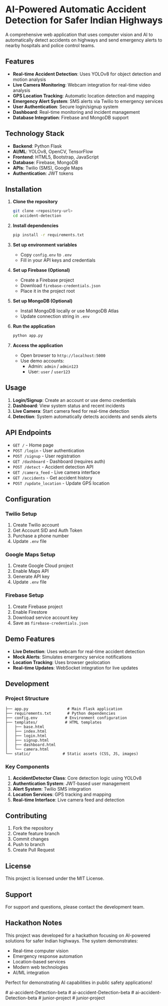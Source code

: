 # AI-Powered Automatic Accident Detection for Safer Indian Highways

A comprehensive web application that uses computer vision and AI to automatically detect accidents on highways and send emergency alerts to nearby hospitals and police control teams.

## Features

- **Real-time Accident Detection**: Uses YOLOv8 for object detection and motion analysis
- **Live Camera Monitoring**: Webcam integration for real-time video analysis
- **GPS Location Tracking**: Automatic location detection and mapping
- **Emergency Alert System**: SMS alerts via Twilio to emergency services
- **User Authentication**: Secure login/signup system
- **Dashboard**: Real-time monitoring and incident management
- **Database Integration**: Firebase and MongoDB support

## Technology Stack

- **Backend**: Python Flask
- **AI/ML**: YOLOv8, OpenCV, TensorFlow
- **Frontend**: HTML5, Bootstrap, JavaScript
- **Database**: Firebase, MongoDB
- **APIs**: Twilio (SMS), Google Maps
- **Authentication**: JWT tokens

## Installation

1. **Clone the repository**
   ```bash
   git clone <repository-url>
   cd accident-detection
   ```

2. **Install dependencies**
   ```bash
   pip install -r requirements.txt
   ```

3. **Set up environment variables**
   - Copy `config.env` to `.env`
   - Fill in your API keys and credentials

4. **Set up Firebase (Optional)**
   - Create a Firebase project
   - Download `firebase-credentials.json`
   - Place it in the project root

5. **Set up MongoDB (Optional)**
   - Install MongoDB locally or use MongoDB Atlas
   - Update connection string in `.env`

6. **Run the application**
   ```bash
   python app.py
   ```

7. **Access the application**
   - Open browser to `http://localhost:5000`
   - Use demo accounts:
     - Admin: `admin` / `admin123`
     - User: `user` / `user123`

## Usage

1. **Login/Signup**: Create an account or use demo credentials
2. **Dashboard**: View system status and recent incidents
3. **Live Camera**: Start camera feed for real-time detection
4. **Detection**: System automatically detects accidents and sends alerts

## API Endpoints

- `GET /` - Home page
- `POST /login` - User authentication
- `POST /signup` - User registration
- `GET /dashboard` - Dashboard (requires auth)
- `POST /detect` - Accident detection API
- `GET /camera_feed` - Live camera interface
- `GET /accidents` - Get accident history
- `POST /update_location` - Update GPS location

## Configuration

### Twilio Setup
1. Create Twilio account
2. Get Account SID and Auth Token
3. Purchase a phone number
4. Update `.env` file

### Google Maps Setup
1. Create Google Cloud project
2. Enable Maps API
3. Generate API key
4. Update `.env` file

### Firebase Setup
1. Create Firebase project
2. Enable Firestore
3. Download service account key
4. Save as `firebase-credentials.json`

## Demo Features

- **Live Detection**: Uses webcam for real-time accident detection
- **Mock Alerts**: Simulates emergency service notifications
- **Location Tracking**: Uses browser geolocation
- **Real-time Updates**: WebSocket integration for live updates

## Development

### Project Structure
```
├── app.py                 # Main Flask application
├── requirements.txt       # Python dependencies
├── config.env            # Environment configuration
├── templates/            # HTML templates
│   ├── base.html
│   ├── index.html
│   ├── login.html
│   ├── signup.html
│   ├── dashboard.html
│   └── camera.html
└── static/              # Static assets (CSS, JS, images)
```

### Key Components

1. **AccidentDetector Class**: Core detection logic using YOLOv8
2. **Authentication System**: JWT-based user management
3. **Alert System**: Twilio SMS integration
4. **Location Services**: GPS tracking and mapping
5. **Real-time Interface**: Live camera feed and detection

## Contributing

1. Fork the repository
2. Create feature branch
3. Commit changes
4. Push to branch
5. Create Pull Request

## License

This project is licensed under the MIT License.

## Support

For support and questions, please contact the development team.

## Hackathon Notes

This project was developed for a hackathon focusing on AI-powered solutions for safer Indian highways. The system demonstrates:

- Real-time computer vision
- Emergency response automation
- Location-based services
- Modern web technologies
- AI/ML integration

Perfect for demonstrating AI capabilities in public safety applications!

#   a i - a c c i d e n t - D e t e c t i o n - b e t a  
 #   a i - a c c i d e n t - D e t e c t i o n - b e t a  
 #   a i - a c c i d e n t - D e t e c t i o n - b e t a  
 #   j u n i o r - p r o j e c t  
 #   j u n i o r - p r o j e c t  
 